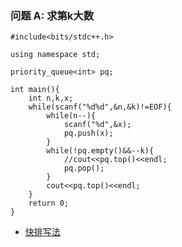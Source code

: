 ### 问题 A: 求第k大数

```
#include<bits/stdc++.h>

using namespace std;

priority_queue<int> pq;

int main(){
    int n,k,x;
    while(scanf("%d%d",&n,&k)!=EOF){
        while(n--){
            scanf("%d",&x);
            pq.push(x);
        }
        while(!pq.empty()&&--k){
            //cout<<pq.top()<<endl;
            pq.pop();
        }
        cout<<pq.top()<<endl;
    }
    return 0;
}

```

* [快排写法](https://blog.csdn.net/wchzh2015/article/details/102759736)


